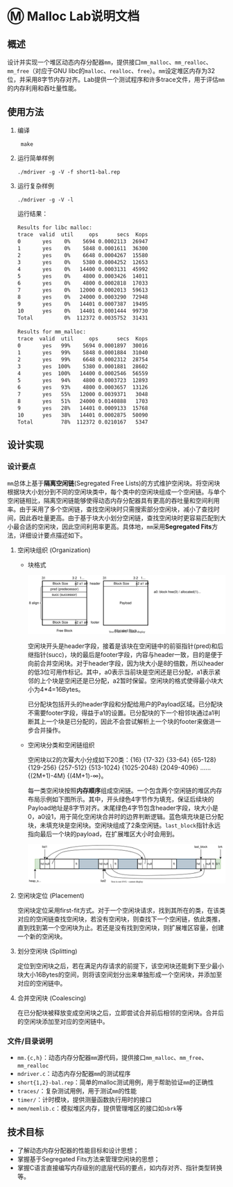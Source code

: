 # :m: Malloc Lab说明文档

## 概述

设计并实现一个堆区动态内存分配器`mm`，提供接口`mm_malloc`、`mm_realloc`、`mm_free`（对应于GNU libc的`malloc`、`realloc`、`free`）。`mm`设定堆区内存为32位，并采用8字节内存对齐。Lab提供一个测试程序和许多trace文件，用于评估`mm`的内存利用和吞吐量性能。

## 使用方法

1. 编译
   
   ```shell
    make
   ```

2. 运行简单样例

    ```shell
    ./mdriver -g -V -f short1-bal.rep
    ```

3. 运行复杂样例

    ```shell
    ./mdriver -g -V -l
    ```

    运行结果：
    ```shell
    Results for libc malloc:
    trace  valid  util     ops      secs  Kops
    0       yes    0%    5694 0.0002113  26947
    1       yes    0%    5848 0.0001611  36300
    2       yes    0%    6648 0.0004267  15580
    3       yes    0%    5380 0.0004252  12653
    4       yes    0%   14400 0.0003131  45992
    5       yes    0%    4800 0.0003426  14011
    6       yes    0%    4800 0.0002818  17033
    7       yes    0%   12000 0.0002013  59613
    8       yes    0%   24000 0.0003290  72948
    9       yes    0%   14401 0.0007387  19495
    10      yes    0%   14401 0.0001444  99730
    Total          0%  112372 0.0035752  31431

    Results for mm_malloc:
    trace  valid  util     ops      secs  Kops
    0       yes   99%    5694 0.0001897  30016
    1       yes   99%    5848 0.0001884  31040
    2       yes   99%    6648 0.0002312  28754
    3       yes  100%    5380 0.0001881  28602
    4       yes  100%   14400 0.0002546  56559
    5       yes   94%    4800 0.0003723  12893
    6       yes   93%    4800 0.0003657  13126
    7       yes   55%   12000 0.0039371   3048
    8       yes   51%   24000 0.0140888   1703
    9       yes   28%   14401 0.0009133  15768
    10      yes   38%   14401 0.0002875  50090
    Total         78%  112372 0.0210167   5347
    ```

## 设计实现

### 设计要点

`mm`总体上基于**隔离空闲链**(Segregated Free Lists)的方式维护空闲块。将空闲块根据块大小划分到不同的空闲块类中，每个类中的空闲块组成一个空闲链。与单个空闲链相比，隔离空闲链能够使得动态内存分配器具有更高的吞吐量和空间利用率。由于采用了多个空闲链，查找空闲块时只需搜索部分空闲块，减小了查找时间，因此吞吐量更高。由于基于块大小划分空闲链，查找空闲块时更容易匹配到大小最合适的空闲块，因此空间利用率更高。具体地，`mm`采用**Segregated Fits**方法，详细设计要点描述如下。

1. 空闲块组织 (Organization)

   * 块格式
        
        ![organization_block](diagram/organization_block.drawio.svg)
        
        空闲块开头是header字段，接着是该块在空闲链中的前驱指针(pred)和后继指针(succ)，块的最后是footer字段，内容与header一致，目的是便于向前合并空闲块。对于header字段，因为块大小是8的倍数，所以header的低3位可用作标记。其中，a0表示当前块是空闲还是已分配，a1表示紧邻的上个块是空闲还是已分配，a2暂时保留。空闲块的格式使得最小块大小为4*4=16Bytes。

        已分配块包括开头的header字段和分配给用户的Payload区域。已分配块不需要footer字段，得益于a1的设置。已分配块的下一个相邻块通过a1判断其上一个块是已分配的，因此不会尝试解析上一个块的footer来做进一步合并操作。

    * 空闲块分类和空闲链组织

        空闲块以2的次幂大小分成如下20类：{16} {17-32} {33-64} {65-128} {129-256} {257-512} {513-1024} {1025-2048} {2049-4096} ...... {(2M+1)-4M} {(4M+1)-∞}。

        每一类空闲块按照**内存顺序**组成空闲链。一个包含两个空闲链的堆区内存布局示例如下图所示。其中，开头绿色4字节作为填充，保证后续块的Payload地址是8字节对齐。末尾绿色4字节包含header字段，块大小是0，a0设1，用于简化空闲块合并时的边界判断逻辑。蓝色填充块是已分配块，未填充块是空闲块。空闲块组成了2条空闲链。`last_block`指针永远指向最后一个块的payload，在扩展堆区大小时会用到。

        ![organization_list](diagram/organization_list.drawio.svg)

2. 空闲块定位 (Placement)

    空闲块定位采用first-fit方式。对于一个空闲块请求，找到其所在的类，在该类对应的空闲链查找空闲块，若没有空闲块，则查找下一个空闲链，依此类推，直到找到第一个空闲块为止。若还是没有找到空闲块，则扩展堆区容量，创建一个新的空闲块。

3. 划分空闲块 (Splitting)

    定位到空闲块之后，若在满足内存请求的前提下，该空闲块还能剩下至少最小块大小16Bytes的空间，则将该空间划分出来单独形成一个空闲块，并添加至对应的空闲链中。

4. 合并空闲块 (Coalescing)

    在已分配块被释放变成空闲块之后，立即尝试合并前后相邻的空闲块。合并后的空闲块添加至对应的空闲链中。


### 文件/目录说明

* `mm.{c,h}`：动态内存分配器`mm`源代码，提供接口`mm_malloc`、`mm_free`、`mm_realloc`
* `mdriver.c`：动态内存分配器`mm`的测试程序
* `short{1,2}-bal.rep`：简单的malloc测试用例，用于帮助验证`mm`的正确性
* `traces/`：复杂测试用例，用于测试`mm`的性能
* `timer/`：计时模块，提供测量函数执行用时的接口
* `mem/memlib.c`：模拟堆区内存，提供管理堆区的接口如`sbrk`等

## 技术目标

* 了解动态内存分配器的性能目标和设计思想；
* 掌握基于Segregated Fits方法来管理空闲块的思想；
* 掌握C语言直接编写内存级别的底层代码的要点，如内存对齐、指针类型转换等。

